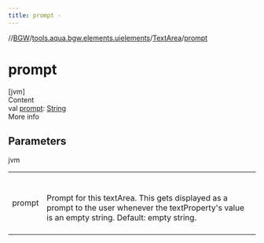 ```yaml
---
title: prompt -
---
```

//[BGW](../../../index.md)/[tools.aqua.bgw.elements.uielements](../index.md)/[TextArea](index.md)/[prompt](prompt.md)



# prompt  
[jvm]  
Content  
val [prompt](prompt.md): [String](https://kotlinlang.org/api/latest/jvm/stdlib/kotlin/-string/index.html)  
More info  


## Parameters  
  
jvm  
  
| | |
|---|---|
| <a name="tools.aqua.bgw.elements.uielements/TextArea/prompt/#/PointingToDeclaration/"></a>prompt| <a name="tools.aqua.bgw.elements.uielements/TextArea/prompt/#/PointingToDeclaration/"></a><br><br>Prompt for this textArea.     This gets displayed as a prompt to the user whenever the textProperty's value is an empty string.     Default: empty string.<br><br>|
  
  



